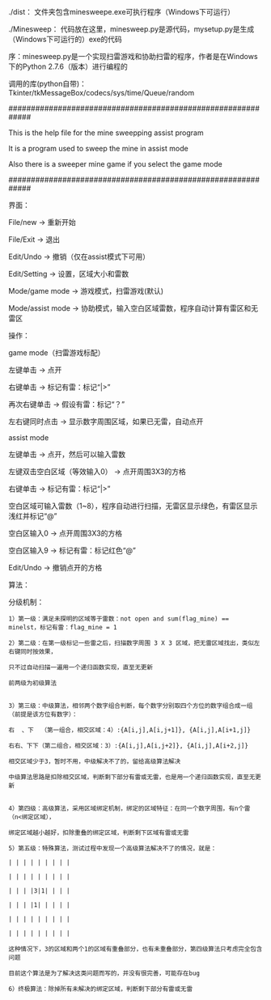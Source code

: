 ﻿./dist： 文件夹包含minesweepe.exe可执行程序（Windows下可运行）

./Minesweep： 代码放在这里，minesweep.py是源代码，mysetup.py是生成（Windows下可运行的）exe的代码


序：minesweep.py是一个实现扫雷游戏和协助扫雷的程序，作者是在Windows下的Python 2.7.6（版本）进行编程的

调用的库(python自带)：Tkinter/tkMessageBox/codecs/sys/time/Queue/random


#############################################################

This is the help file for the mine sweepping assist program

It is a program used to sweep the mine in assist mode

Also there is a sweeper mine game if you select the game mode

#############################################################

界面：

  File/new → 重新开始
  
  File/Exit → 退出
  
  Edit/Undo → 撤销（仅在assist模式下可用）
  
  Edit/Setting → 设置，区域大小和雷数
  
  Mode/game mode → 游戏模式，扫雷游戏(默认)
  
  Mode/assist mode → 协助模式，输入空白区域雷数，程序自动计算有雷区和无雷区
  

操作：

  game mode（扫雷游戏标配）
  
  左键单击 → 点开
  
  右键单击 → 标记有雷：标记“|>”
  
  再次右键单击 → 假设有雷：标记“？”
  
  左右键同时点击 → 显示数字周围区域，如果已无雷，自动点开
  

  assist mode
  
  左键单击 → 点开，然后可以输入雷数
  
  左键双击空白区域（等效输入0） → 点开周围3X3的方格
  
  右键单击 → 标记有雷：标记“|>”
  
  空白区域可输入雷数（1~8），程序自动进行扫描，无雷区显示绿色，有雷区显示浅红并标记“@”
  
  空白区输入0 → 点开周围3X3的方格
  
  空白区输入9 → 标记有雷：标记红色“@”
  
  Edit/Undo → 撤销点开的方格
  

算法：

  分级机制：
  
    1）第一级：满足未探明的区域等于雷数：not open and sum(flag_mine) == minelst，标记有雷：flag_mine = 1
    
    2）第二级：在第一级标记一些雷之后，扫描数字周围 3 X 3 区域，把无雷区域找出，类似左右键同时按效果，
    
    只不过自动扫描一遍用一个递归函数实现，直至无更新
    
    前两级为初级算法 
    

    3）第三级：中级算法，相邻两个数字组合判断，每个数字分别取四个方位的数字组合成一组（前提是该方位有数字）：
    
    右  、下  （第一组合，相交区域：4）:{A[i,j],A[i,j+1]}, {A[i,j],A[i+1,j]}
    
    右右、下下（第二组合，相交区域：3）:{A[i,j],A[i,j+2]}, {A[i,j],A[i+2,j]}
    
    相交区域少于3，暂时不用，中级解决不了的，留给高级算法解决
    
    中级算法思路是扣除相交区域，判断剩下部分有雷或无雷，也是用一个递归函数实现，直至无更新
    

    4）第四级：高级算法，采用区域绑定机制，绑定的区域特征：在同一个数字周围，有n个雷（n<绑定区域），
    
    绑定区域越小越好，扣除重叠的绑定区域，判断剩下区域有雷或无雷

    5）第五级：特殊算法，测试过程中发现一个高级算法解决不了的情况，就是：

	| | | | | | | | |

	| | | | | | | | |

	| | | |3|1| | | |

	| | | |1| | | | |

	| | | | | | | | |

	| | | | | | | | |

	这种情况下，3的区域和两个1的区域有重叠部分，也有未重叠部分，第四级算法只考虑完全包含问题	

	目前这个算法是为了解决这类问题而写的，并没有很完善，可能存在bug

    6）终极算法：除掉所有未解决的绑定区域，判断剩下部分有雷或无雷

	




    
